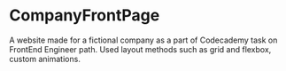 # CompanyFrontPage
A website made for a fictional company as a part of Codecademy task on FrontEnd Engineer path. 
Used layout methods such as grid and flexbox, custom animations.
